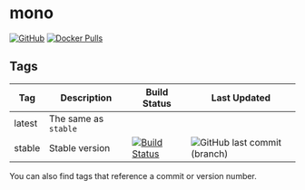 # mono

[![GitHub](https://img.shields.io/badge/source-github-lightgrey)](https://github.com/hotio/docker-mono)
[![Docker Pulls](https://img.shields.io/docker/pulls/hotio/mono)](https://hub.docker.com/r/hotio/mono)

## Tags

| Tag      | Description          | Build Status                                                                                                                                      | Last Updated                                                                                       |
| ---------|----------------------|---------------------------------------------------------------------------------------------------------------------------------------------------|----------------------------------------------------------------------------------------------------|
| latest   | The same as `stable` |                                                                                                                                                   |                                                                                                    |
| stable   | Stable version       | [![Build Status](https://cloud.drone.io/api/badges/hotio/docker-mono/status.svg?ref=refs/heads/stable)](https://cloud.drone.io/hotio/docker-mono) | ![GitHub last commit (branch)](https://img.shields.io/github/last-commit/hotio/docker-mono/stable) |

You can also find tags that reference a commit or version number.
